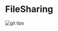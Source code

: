 # FileSharing

![git tips](https://github.com/AlphaGoMK/FileSharing/blob/master/Snipaste_2018-04-13_00-15-51.jpg)
